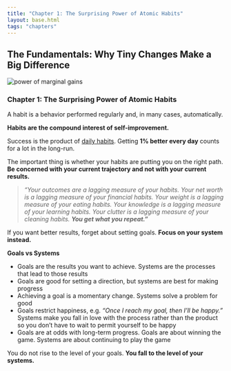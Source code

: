 ```yaml
---
title: "Chapter 1: The Surprising Power of Atomic Habits"
layout: base.html
tags: "chapters"
---
```


## The Fundamentals: Why Tiny Changes Make a Big Difference

![power of marginal gains](https://jamesclear.com/wp-content/uploads/2015/08/tiny-gains-graph-960x960.jpg)

### Chapter 1: The Surprising Power of Atomic Habits

A habit is a behavior performed regularly and, in many cases, automatically.

**Habits are the compound interest of self-improvement.**

Success is the product of [daily habits](https://dansilvestre.com/good-daily-habits/). Getting **1% better every day** counts for a lot in the long-run. 

The important thing is whether your habits are putting you on the right path. **Be concerned with your current trajectory and not with your current results.**

> _“Your outcomes are a lagging measure of your habits. Your net worth is a lagging measure of your financial habits. Your weight is a lagging measure of your eating habits. Your knowledge is a lagging measure of your learning habits. Your clutter is a lagging measure of your cleaning habits._ **_You get what you repeat.”_**

If you want better results, forget about setting goals. **Focus on your system instead.**

**Goals vs Systems**

- Goals are the results you want to achieve. Systems are the processes that lead to those results
- Goals are good for setting a direction, but systems are best for making progress
- Achieving a goal is a momentary change. Systems solve a problem for good
- Goals restrict happiness, e.g. _“Once I reach my goal, then I’ll be happy.”_ Systems make you fall in love with the process rather than the product so you don’t have to wait to permit yourself to be happy
- Goals are at odds with long-term progress. Goals are about winning the game. Systems are about continuing to play the game

You do not rise to the level of your goals. **You fall to the level of your systems.**